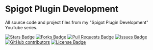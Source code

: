 # Spigot Plugin Development
All source code and project files from my "Spigot Plugin Development" YouTube series.

<!-- <img align="center" href="https://www.classifieddeveloping.com" src="https://i.imgur.com/DcnDqyQ.png"/> -->

<a href="https://github.com/ClassifiedDev/SpigotPluginDevelopment/stargazers"><img src="https://img.shields.io/github/stars/ClassifiedDev/SpigotPluginDevelopment?color=fffa66" alt="Stars Badge"/></a>
<a href="https://github.com/ClassifiedDev/SpigotPluginDevelopment/network/members"><img src="https://img.shields.io/github/forks/ClassifiedDev/SpigotPluginDevelopment?color=5ee4ff" alt="Forks Badge"/></a>
<a href="https://github.com/ClassifiedDev/SpigotPluginDevelopment/pulls"><img src="https://img.shields.io/github/issues-pr/ClassifiedDev/SpigotPluginDevelopment?color=ff9e42 " alt="Pull Requests Badge"/></a>
<a href="https://github.com/ClassifiedDev/SpigotPluginDevelopment/issues"><img src="https://img.shields.io/github/issues/ClassifiedDev/SpigotPluginDevelopment?color=ff4f4f" alt="Issues Badge"/></a>
<a href="https://github.com/ClassifiedDev/SpigotPluginDevelopment/graphs/contributors"><img alt="GitHub contributors" src="https://img.shields.io/github/contributors/ClassifiedDev/SpigotPluginDevelopment?color=2b9348"></a>
<a href="https://github.com/ClassifiedDev/SpigotPluginDevelopment/blob/master/LICENSE"><img src="https://img.shields.io/github/license/ClassifiedDev/SpigotPluginDevelopment?color=e659ff" alt="License Badge"/></a>
